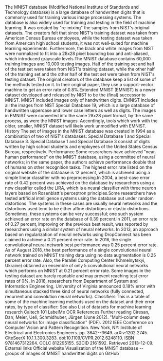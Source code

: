 The MNIST database (Modified National Institute of Standards and
Technology database) is a large database of handwritten digits that is
commonly used for training various image processing systems. The
database is also widely used for training and testing in the field of
machine learning. It was created by \"re-mixing\" the samples from
NIST\'s original datasets. The creators felt that since NIST\'s training
dataset was taken from American Census Bureau employees, while the
testing dataset was taken from American high school students, it was not
well-suited for machine learning experiments. Furthermore, the black and
white images from NIST were normalized to fit into a 28x28 pixel
bounding box and anti-aliased, which introduced grayscale levels.The
MNIST database contains 60,000 training images and 10,000 testing
images. Half of the training set and half of the test set were taken
from NIST\'s training dataset, while the other half of the training set
and the other half of the test set were taken from NIST\'s testing
dataset. The original creators of the database keep a list of some of
the methods tested on it. In their original paper, they use a
support-vector machine to get an error rate of 0.8%.Extended MNIST
(EMNIST) is a newer dataset developed and released by NIST to be the
(final) successor to MNIST. MNIST included images only of handwritten
digits. EMNIST includes all the images from NIST Special Database 19,
which is a large database of handwritten uppercase and lower case
letters as well as digits. The images in EMNIST were converted into the
same 28x28 pixel format, by the same process, as were the MNIST images.
Accordingly, tools which work with the older, smaller, MNIST dataset
will likely work unmodified with EMNIST. History The set of images in
the MNIST database was created in 1994 as a combination of two of
NIST\'s databases: Special Database 1 and Special Database 3. Special
Database 1 and Special Database 3 consist of digits written by high
school students and employees of the United States Census Bureau,
respectively. Performance Some researchers have achieved \"near-human
performance\" on the MNIST database, using a committee of neural
networks; in the same paper, the authors achieve performance double that
of humans on other recognition tasks. The highest error rate listed on
the original website of the database is 12 percent, which is achieved
using a simple linear classifier with no preprocessing.In 2004, a
best-case error rate of 0.42 percent was achieved on the database by
researchers using a new classifier called the LIRA, which is a neural
classifier with three neuron layers based on Rosenblatt\'s perceptron
principles.Some researchers have tested artificial intelligence systems
using the database put under random distortions. The systems in these
cases are usually neural networks and the distortions used tend to be
either affine distortions or elastic distortions. Sometimes, these
systems can be very successful; one such system achieved an error rate
on the database of 0.39 percent.In 2011, an error rate of 0.27 percent,
improving on the previous best result, was reported by researchers using
a similar system of neural networks. In 2013, an approach based on
regularization of neural networks using DropConnect has been claimed to
achieve a 0.21 percent error rate. In 2016, the single convolutional
neural network best performance was 0.25 percent error rate. As of
August 2018, the best performance of a single convolutional neural
network trained on MNIST training data using no data augmentation is
0.25 percent error rate. Also, the Parallel Computing Center
(Khmelnytskyi, Ukraine) obtained an ensemble of only 5 convolutional
neural networks which performs on MNIST at 0.21 percent error rate. Some
images in the testing dataset are barely readable and may prevent
reaching test error rates of 0%. In 2018, researchers from Department of
System and Information Engineering, University of Virginia announced
0.18% error with simultaneous stacked three kind of neural networks
(fully connected, recurrent and convolution neural networks).
Classifiers This is a table of some of the machine learning methods used
on the dataset and their error rates, by type of classifier: See also
List of datasets for machine learning research Caltech 101 LabelMe OCR
References Further reading Ciresan, Dan; Meier, Ueli; Schmidhuber,
Jürgen (June 2012). \"Multi-column deep neural networks for image
classification\" (PDF). 2012 IEEE Conference on Computer Vision and
Pattern Recognition. New York, NY: Institute of Electrical and
Electronics Engineers. pp. 3642--3649. arXiv:1202.2745. CiteSeerX
10.1.1.300.3283. doi:10.1109/CVPR.2012.6248110. ISBN 9781467312264. OCLC
812295155. S2CID 2161592. Retrieved 2013-12-09. External links Official
website Visualization of the MNIST database -- groups of images of MNIST
handwritten digits on GitHub
